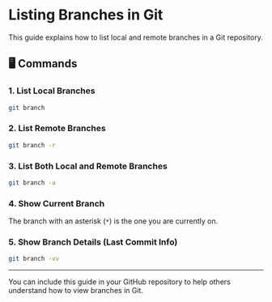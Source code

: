 # Listing Branches in Git

This guide explains how to list local and remote branches in a Git repository.

## 🖥️ Commands

### 1. List Local Branches
```bash
git branch
```

### 2. List Remote Branches
```bash
git branch -r
```

### 3. List Both Local and Remote Branches
```bash
git branch -a
```

### 4. Show Current Branch
The branch with an asterisk (`*`) is the one you are currently on.

### 5. Show Branch Details (Last Commit Info)
```bash
git branch -vv
```

---

You can include this guide in your GitHub repository to help others understand how to view branches in Git.

